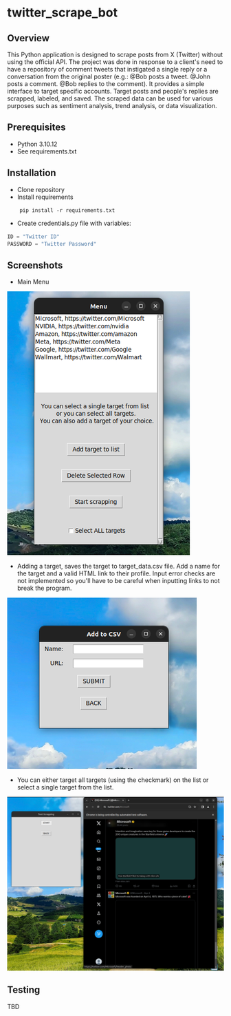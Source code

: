 # twitter_scrape_bot

## Overview

This Python application is designed to scrape posts from X (Twitter) without using the official API. The project was done in response to a client's need to have a repository of comment tweets that instigated a single reply or a conversation from the original poster (e.g.: @Bob posts a tweet. @John posts a comment. @Bob replies to the comment). It provides a simple interface to target specific accounts. Target posts and people's replies are scrapped, labeled, and saved. The scraped data can be used for various purposes such as sentiment analysis, trend analysis, or data visualization.

## Prerequisites
- Python 3.10.12
- See requirements.txt

## Installation
- Clone repository
- Install requirements
```
    pip install -r requirements.txt
```
- Create credentials.py file with variables:
```python
ID = "Twitter ID"
PASSWORD = "Twitter Password"
```
## Screenshots
- Main Menu
  
![main_menu screenshot](https://github.com/casaArseniy/twitter_scrape_bot/blob/main/readme_images/main_menu.png)

- Adding a target, saves the target to target_data.csv file. Add a name for the target and a valid HTML link to their profile. Input error checks are not implemented so you'll have to be careful when inputting links to not break the program.

  
![add_target screenshot](https://github.com/casaArseniy/twitter_scrape_bot/blob/main/readme_images/add_target.png)

- You can either target all targets (using the checkmark) on the list or select a single target from the list.
  
![start screenshot](https://github.com/casaArseniy/twitter_scrape_bot/blob/main/readme_images/start.png)

## Testing
TBD

